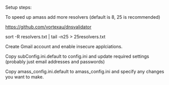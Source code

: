 
Setup steps:

To speed up amass add more resolvers (default is 8, 25 is recommended)

https://github.com/vortexau/dnsvalidator

sort -R resolvers.txt | tail -n25 > 25resolvers.txt

Create Gmail account and enable insecure applciations.

Copy subConfig.ini.default to config.ini and update required settings (probably just email addresses and passwords)

Copy amass_config.ini.default to amass_config.ini and specify any changes you want to make.
